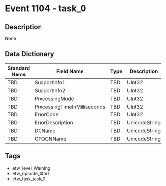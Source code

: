 # Event 1104 - task_0

## Description
None

## Data Dictionary
|Standard Name|Field Name|Type|Description|Sample Value|
|---|---|---|---|---|
|TBD|SupportInfo1|TBD|UInt32|None|None|
|TBD|SupportInfo2|TBD|UInt32|None|None|
|TBD|ProcessingMode|TBD|UInt32|None|None|
|TBD|ProcessingTimeInMilliseconds|TBD|UInt32|None|None|
|TBD|ErrorCode|TBD|UInt32|None|None|
|TBD|ErrorDescription|TBD|UnicodeString|None|None|
|TBD|DCName|TBD|UnicodeString|None|None|
|TBD|GPOCNName|TBD|UnicodeString|None|None|

## Tags
* etw_level_Warning
* etw_opcode_Start
* etw_task_task_0